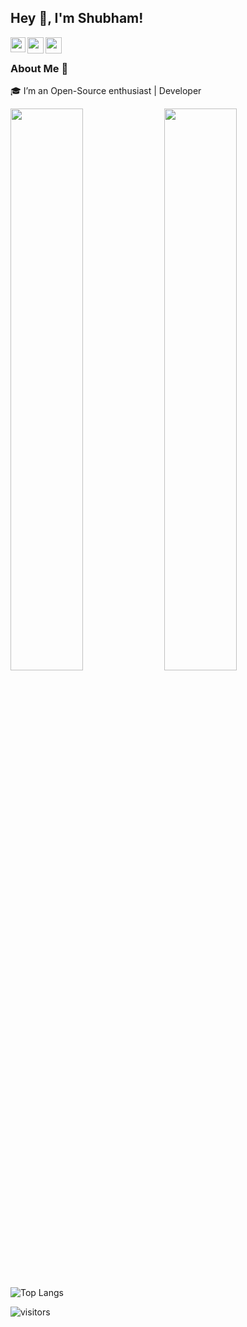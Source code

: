 ## Hey 👋, I'm Shubham!


<a href="https://www.linkedin.com/in/shubham-yadav-3848261aa/">
  <img align="left" width="24px" src="https://cdn-icons-png.flaticon.com/512/174/174857.png"  />
</a>
<a href="https://twitter.com/shubhztwt">
  <img align="left" width="26px" src="https://logodownload.org/wp-content/uploads/2014/09/twitter-logo-6.png" />
</a>
<a href="https://shubh22121.hashnode.dev/">
  <img align="left" width="26px" src="https://cdn.hashnode.com/res/hashnode/image/upload/v1611902473383/CDyAuTy75.png?auto=compress" />
</a>

<br/>

### About Me 🚀
🎓 I’m an Open-Source enthusiast | Developer


<p align="left">
	
  <img width="48%" src="https://github-readme-stats.vercel.app/api?username=shubham-yadavv&show_icons=true&theme=tokyonight"/>
  <img width="48%" src="https://github-readme-streak-stats.herokuapp.com/?user=shubham-yadavv&theme=tokyonight"/>
  
</p>



![Top Langs](https://github-readme-stats.vercel.app/api/top-langs/?username=shubham-yadavv&show_icons=true&theme=tokyonight&layout=compact)




![visitors](https://visitor-badge.laobi.icu/badge?page_id=shubh22121.shubh22121)
<!-- theme tokyonight
 ![Shubham's github stats](https://github-readme-stats.vercel.app/api?username=shubh22121&show_icons=true&theme=tokyonight&hide_border=true)
<img width="37.3%" src="https://github-readme-stats.vercel.app/api/top-langs/?username=shubh22121&theme=tokyonight&count_private=true&line_height=52">-->
